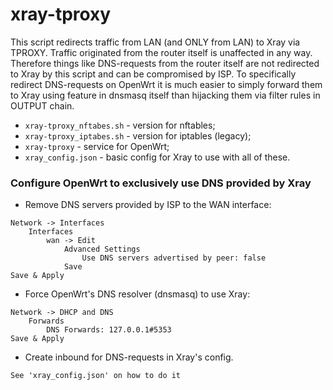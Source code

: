 # xray-tproxy
This script redirects traffic from LAN (and ONLY from LAN) to Xray via TPROXY. Traffic originated from the router itself is unaffected in any way. Therefore things like DNS-requests from the router itself are not redirected to Xray by this script and can be compromised by ISP. To specifically redirect DNS-requests on OpenWrt it is much easier to simply forward them to Xray using feature in dnsmasq itself than hijacking them via filter rules in OUTPUT chain.

- `xray-tproxy_nftabes.sh` - version for nftables;
- `xray-tproxy_iptabes.sh` - version for iptables (legacy);
- `xray-tproxy` - service for OpenWrt;
- `xray_config.json` - basic config for Xray to use with all of these.

### Configure OpenWrt to exclusively use DNS provided by Xray
- Remove DNS servers provided by ISP to the WAN interface:

```
Network -> Interfaces
    Interfaces
        wan -> Edit
            Advanced Settings
                Use DNS servers advertised by peer: false
            Save
Save & Apply
```
- Force OpenWrt's DNS resolver (dnsmasq) to use Xray:
```
Network -> DHCP and DNS
    Forwards
        DNS Forwards: 127.0.0.1#5353
Save & Apply
```
- Create inbound for DNS-requests in Xray's config.
```
See 'xray_config.json' on how to do it
```
